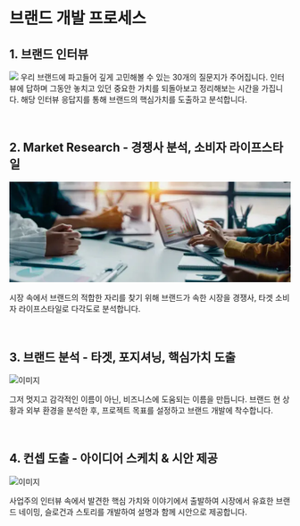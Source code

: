 # 브랜드 개발 프로세스


## 1. 브랜드 인터뷰

![](img/interview.avif)
우리 브랜드에 파고들어 깊게 고민해볼 수 있는 30개의 질문지가 주어집니다. 인터뷰에 답하며 그동안 놓치고
있던 중요한 가치를 되돌아보고 정리해보는 시간을 가집니다. 해당 인터뷰 응답지를 통해 브랜드의 핵심가치를 도출하고 분석합니다.


<br/>

## 2. Market Research - 경쟁사 분석, 소비자 라이프스타일


![](img/research.webp)

시장 속에서 브랜드의 적합한 자리를 찾기 위해 브랜드가 속한 시장을 경쟁사, 타겟 소비자 라이프스타일로
다각도로 분석합니다.

<br/>


## 3. 브랜드 분석 - 타겟, 포지셔닝, 핵심가치 도출


![이미지](img/시안도출.avif)

그저 멋지고 감각적인 이름이 아닌, 비즈니스에 도움되는 이름을 만듭니다. 브랜드 현 상황과 외부 환경을
분석한 후, 프로젝트 목표를 설정하고 브랜드 개발에 착수합니다.

<br/>

## 4. 컨셉 도출 - 아이디어 스케치 &amp; 시안 제공


![이미지](img/sketch.avif)

사업주의 인터뷰 속에서 발견한 핵심 가치와 이야기에서 출발하여 시장에서 유효한 브랜드 네이밍, 슬로건과 스토리를 개발하여 설명과 함께 시안으로 제공합니다.

